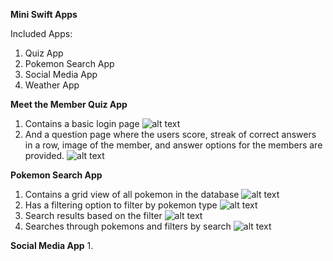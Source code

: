 **Mini Swift Apps**

Included Apps:
  1. Quiz App
  2. Pokemon Search App
  3. Social Media App
  4. Weather App

**Meet the Member Quiz App**
1. Contains a basic login page
![alt text](https://github.com/myrithwik/SwiftCodingApps/blob/main/Preview%20Images/Screen%20Shot%202021-08-27%20at%206.57.56%20PM.png)
2. And a question page where the users score, streak of correct answers in a row, image of the member, and answer options for the members are provided.
![alt text](https://github.com/myrithwik/SwiftCodingApps/blob/main/Preview%20Images/Screen%20Shot%202021-08-27%20at%206.58.19%20PM.png)

**Pokemon Search App**
1. Contains a grid view of all pokemon in the database
![alt text](https://github.com/myrithwik/SwiftCodingApps/blob/main/Preview%20Images/Screen%20Shot%202021-08-27%20at%207.03.55%20PM.png)
2. Has a filtering option to filter by pokemon type
![alt text](https://github.com/myrithwik/SwiftCodingApps/blob/main/Preview%20Images/Screen%20Shot%202021-08-27%20at%207.04.13%20PM.png)
3. Search results based on the filter
![alt text](https://github.com/myrithwik/SwiftCodingApps/blob/main/Preview%20Images/Screen%20Shot%202021-08-27%20at%207.04.32%20PM.png)
4. Searches through pokemons and filters by search
![alt text](https://github.com/myrithwik/SwiftCodingApps/blob/main/Preview%20Images/Screen%20Shot%202021-08-27%20at%207.05.06%20PM.png)

**Social Media App**
1. 

